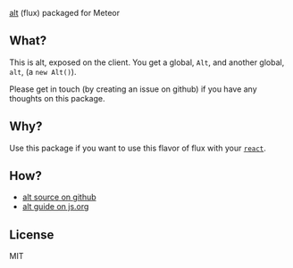 [alt](https://github.com/goatslacker/alt) (flux) packaged for Meteor

## What?
This is alt, exposed on the client.  You get a global, `Alt`, and another global, `alt`, (a `new Alt()`).

Please get in touch (by creating an issue on github) if you have any thoughts on this package.

## Why?
Use this package if you want to use this flavor of flux with your [`react`](https://atmospherejs.com/reactjs/react).

## How?
* [alt source on github](https://github.com/goatslacker/alt)
* [alt guide on js.org](http://alt.js.org/)

## License
MIT

